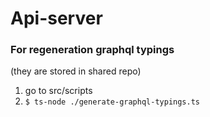 # Api-server

### For regeneration graphql typings
 (they are stored in shared repo)
1. go to src/scripts
2. ```$ ts-node ./generate-graphql-typings.ts```